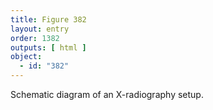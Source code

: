 ```yaml
---
title: Figure 382
layout: entry
order: 1382
outputs: [ html ]
object:
  - id: "382"
---
```


Schematic diagram of an X-radiography setup.
